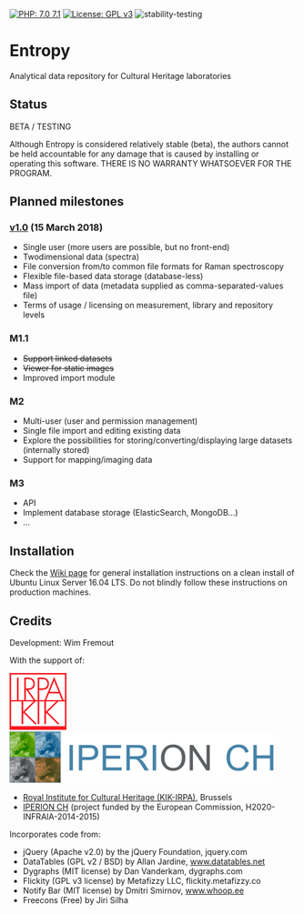 [![PHP: 7.0 7.1](https://img.shields.io/badge/PHP-7.0%207.1-green.svg)](http://www.php.net)
[![License: GPL v3](https://img.shields.io/badge/License-GPL%20v3-blue.svg)](https://www.gnu.org/licenses/gpl-3.0)
![stability-testing](https://img.shields.io/badge/stability-testing-yellow.svg)

# Entropy
Analytical data repository for Cultural Heritage laboratories

## Status

BETA / TESTING

Although Entropy is considered relatively stable (beta), the authors cannot be held accountable for any damage that is caused by installing or operating this software. THERE IS NO WARRANTY WHATSOEVER FOR THE PROGRAM.

## Planned milestones

### [v1.0](https://github.com/KIKIRPA/Entropy/releases/tag/v1.0) (15 March 2018)
- Single user (more users are possible, but no front-end)
- Twodimensional data (spectra)
- File conversion from/to common file formats for Raman spectroscopy
- Flexible file-based data storage (database-less)
- Mass import of data (metadata supplied as comma-separated-values file)
- Terms of usage / licensing on measurement, library and repository levels

### M1.1
- ~~Support linked datasets~~
- ~~Viewer for static images~~
- Improved import module

### M2
- Multi-user (user and permission management)
- Single file import and editing existing data
- Explore the possibilities for storing/converting/displaying large datasets (internally stored)
- Support for mapping/imaging data

### M3
- API
- Implement database storage (ElasticSearch, MongoDB...)
- ...

## Installation

Check the [Wiki page](https://github.com/KIKIRPA/Entropy/wiki/Installation-instructions) for general installation instructions on a clean install of Ubuntu Linux Server 16.04 LTS. Do not blindly follow these instructions on production machines.

## Credits

Development: Wim Fremout

With the support of:

[![Royal Institute for Cultural Heritage (KIK-IRPA)](https://github.com/KIKIRPA/Entropy/blob/master/public_html/img/kikirpalogo.png "KIK-IRPA")](http://www.kikirpa.be)
[![IPERION CH](https://github.com/KIKIRPA/Entropy/blob/master/public_html/img/iperionlogo.png "IPERION-CH")](http://www.iperionch.eu)

- [Royal Institute for Cultural Heritage (KIK-IRPA)](http://www.kikirpa.be), Brussels
- [IPERION CH](http://www.iperionch.eu) (project funded by the European Commission, H2020-INFRAIA-2014-2015)

Incorporates code from:
- jQuery (Apache v2.0) by the jQuery Foundation, jquery.com
- DataTables (GPL v2 / BSD) by Allan Jardine, www.datatables.net
- Dygraphs (MIT license) by Dan Vanderkam, dygraphs.com
- Flickity (GPL v3 license) by Metafizzy LLC, flickity.metafizzy.co
- Notify Bar (MIT license) by Dmitri Smirnov, www.whoop.ee
- Freecons (Free) by Jiri Silha
